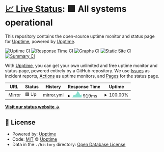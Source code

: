 # [📈 Live Status](https://demo.upptime.js.org): <!--live status--> **🟩 All systems operational**

This repository contains the open-source uptime monitor and status page for [Upptime](https://upptime.js.org), powered by [Upptime](https://github.com/upptime/upptime).

[![Uptime CI](https://github.com/Nachichuri/mirror-upptime/workflows/Uptime%20CI/badge.svg)](https://github.com/Nachichuri/mirror-upptime/actions?query=workflow%3A%22Uptime+CI%22)
[![Response Time CI](https://github.com/Nachichuri/mirror-upptime/workflows/Response%20Time%20CI/badge.svg)](https://github.com/Nachichuri/mirror-upptime/actions?query=workflow%3A%22Response+Time+CI%22)
[![Graphs CI](https://github.com/Nachichuri/mirror-upptime/workflows/Graphs%20CI/badge.svg)](https://github.com/Nachichuri/mirror-upptime/actions?query=workflow%3A%22Graphs+CI%22)
[![Static Site CI](https://github.com/Nachichuri/mirror-upptime/workflows/Static%20Site%20CI/badge.svg)](https://github.com/Nachichuri/mirror-upptime/actions?query=workflow%3A%22Static+Site+CI%22)
[![Summary CI](https://github.com/Nachichuri/mirror-upptime/workflows/Summary%20CI/badge.svg)](https://github.com/Nachichuri/mirror-upptime/actions?query=workflow%3A%22Summary+CI%22)

With [Upptime](https://upptime.js.org), you can get your own unlimited and free uptime monitor and status page, powered entirely by a GitHub repository. We use [Issues](https://github.com/upptime/upptime/issues) as incident reports, [Actions](https://github.com/Nachichuri/mirror-upptime/actions) as uptime monitors, and [Pages](https://demo.upptime.js.org) for the status page.

<!--start: status pages-->
<!-- This summary is generated by Upptime (https://github.com/upptime/upptime) -->
<!-- Do not edit this manually, your changes will be overwritten -->
<!-- prettier-ignore -->
| URL | Status | History | Response Time | Uptime |
| --- | ------ | ------- | ------------- | ------ |
| <img alt="" src="https://favicons.githubusercontent.com/mirrors.eze.sysarmy.com" height="13"> [Mirror](https://mirrors.eze.sysarmy.com/) | 🟩 Up | [mirror.yml](https://github.com/Nachichuri/mirror-upptime/commits/HEAD/history/mirror.yml) | <details><summary><img alt="Response time graph" src="./graphs/mirror/response-time-week.png" height="20"> 919ms</summary><br><a href="https://Nachichuri.github.io/mirror-upptime/history/mirror"><img alt="Response time 880" src="https://img.shields.io/endpoint?url=https%3A%2F%2Fraw.githubusercontent.com%2FNachichuri%2Fmirror-upptime%2FHEAD%2Fapi%2Fmirror%2Fresponse-time.json"></a><br><a href="https://Nachichuri.github.io/mirror-upptime/history/mirror"><img alt="24-hour response time 709" src="https://img.shields.io/endpoint?url=https%3A%2F%2Fraw.githubusercontent.com%2FNachichuri%2Fmirror-upptime%2FHEAD%2Fapi%2Fmirror%2Fresponse-time-day.json"></a><br><a href="https://Nachichuri.github.io/mirror-upptime/history/mirror"><img alt="7-day response time 919" src="https://img.shields.io/endpoint?url=https%3A%2F%2Fraw.githubusercontent.com%2FNachichuri%2Fmirror-upptime%2FHEAD%2Fapi%2Fmirror%2Fresponse-time-week.json"></a><br><a href="https://Nachichuri.github.io/mirror-upptime/history/mirror"><img alt="30-day response time 880" src="https://img.shields.io/endpoint?url=https%3A%2F%2Fraw.githubusercontent.com%2FNachichuri%2Fmirror-upptime%2FHEAD%2Fapi%2Fmirror%2Fresponse-time-month.json"></a><br><a href="https://Nachichuri.github.io/mirror-upptime/history/mirror"><img alt="1-year response time 880" src="https://img.shields.io/endpoint?url=https%3A%2F%2Fraw.githubusercontent.com%2FNachichuri%2Fmirror-upptime%2FHEAD%2Fapi%2Fmirror%2Fresponse-time-year.json"></a></details> | <details><summary><a href="https://Nachichuri.github.io/mirror-upptime/history/mirror">100.00%</a></summary><a href="https://Nachichuri.github.io/mirror-upptime/history/mirror"><img alt="All-time uptime 100.00%" src="https://img.shields.io/endpoint?url=https%3A%2F%2Fraw.githubusercontent.com%2FNachichuri%2Fmirror-upptime%2FHEAD%2Fapi%2Fmirror%2Fuptime.json"></a><br><a href="https://Nachichuri.github.io/mirror-upptime/history/mirror"><img alt="24-hour uptime 100.00%" src="https://img.shields.io/endpoint?url=https%3A%2F%2Fraw.githubusercontent.com%2FNachichuri%2Fmirror-upptime%2FHEAD%2Fapi%2Fmirror%2Fuptime-day.json"></a><br><a href="https://Nachichuri.github.io/mirror-upptime/history/mirror"><img alt="7-day uptime 100.00%" src="https://img.shields.io/endpoint?url=https%3A%2F%2Fraw.githubusercontent.com%2FNachichuri%2Fmirror-upptime%2FHEAD%2Fapi%2Fmirror%2Fuptime-week.json"></a><br><a href="https://Nachichuri.github.io/mirror-upptime/history/mirror"><img alt="30-day uptime 100.00%" src="https://img.shields.io/endpoint?url=https%3A%2F%2Fraw.githubusercontent.com%2FNachichuri%2Fmirror-upptime%2FHEAD%2Fapi%2Fmirror%2Fuptime-month.json"></a><br><a href="https://Nachichuri.github.io/mirror-upptime/history/mirror"><img alt="1-year uptime 100.00%" src="https://img.shields.io/endpoint?url=https%3A%2F%2Fraw.githubusercontent.com%2FNachichuri%2Fmirror-upptime%2FHEAD%2Fapi%2Fmirror%2Fuptime-year.json"></a></details>

<!--end: status pages-->

[**Visit our status website →**](https://demo.upptime.js.org)

## 📄 License

- Powered by: [Upptime](https://github.com/upptime/upptime)
- Code: [MIT](./LICENSE) © [Upptime](https://upptime.js.org)
- Data in the `./history` directory: [Open Database License](https://opendatacommons.org/licenses/odbl/1-0/)
